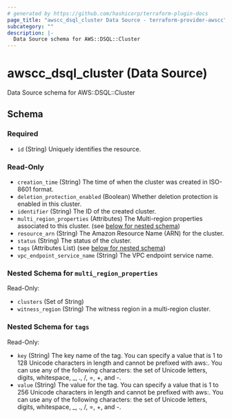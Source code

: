 ```yaml
---
# generated by https://github.com/hashicorp/terraform-plugin-docs
page_title: "awscc_dsql_cluster Data Source - terraform-provider-awscc"
subcategory: ""
description: |-
  Data Source schema for AWS::DSQL::Cluster
---
```


# awscc_dsql_cluster (Data Source)

Data Source schema for AWS::DSQL::Cluster



<!-- schema generated by tfplugindocs -->
## Schema

### Required

- `id` (String) Uniquely identifies the resource.

### Read-Only

- `creation_time` (String) The time of when the cluster was created in ISO-8601 format.
- `deletion_protection_enabled` (Boolean) Whether deletion protection is enabled in this cluster.
- `identifier` (String) The ID of the created cluster.
- `multi_region_properties` (Attributes) The Multi-region properties associated to this cluster. (see [below for nested schema](#nestedatt--multi_region_properties))
- `resource_arn` (String) The Amazon Resource Name (ARN) for the cluster.
- `status` (String) The status of the cluster.
- `tags` (Attributes List) (see [below for nested schema](#nestedatt--tags))
- `vpc_endpoint_service_name` (String) The VPC endpoint service name.

<a id="nestedatt--multi_region_properties"></a>
### Nested Schema for `multi_region_properties`

Read-Only:

- `clusters` (Set of String)
- `witness_region` (String) The witness region in a multi-region cluster.


<a id="nestedatt--tags"></a>
### Nested Schema for `tags`

Read-Only:

- `key` (String) The key name of the tag. You can specify a value that is 1 to 128 Unicode characters in length and cannot be prefixed with aws:. You can use any of the following characters: the set of Unicode letters, digits, whitespace, _, ., /, =, +, and -.
- `value` (String) The value for the tag. You can specify a value that is 1 to 256 Unicode characters in length and cannot be prefixed with aws:. You can use any of the following characters: the set of Unicode letters, digits, whitespace, _, ., /, =, +, and -.
